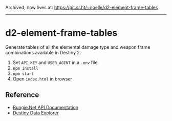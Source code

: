 Archived, now lives at: <https://git.sr.ht/~noelle/d2-element-frame-tables>

---

# d2-element-frame-tables

Generate tables of all the elemental damage type and weapon frame combinations available in Destiny 2.

1. Set `API_KEY` and `USER_AGENT` in a `.env` file.
1. `npm install`
1. `npm start`
1. Open `index.html` in browser

## Reference

- [Bungie.Net API Documentation](https://bungie-net.github.io/multi/index.html)
- [Destiny Data Explorer](https://data.destinysets.com/)
